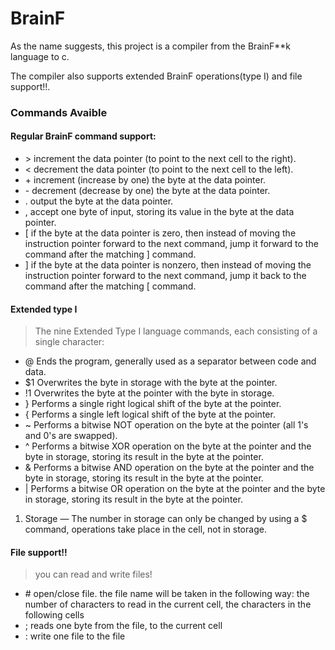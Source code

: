 # BrainF
As the name suggests, this project is a compiler from the BrainF**k language to c.

The compiler also supports extended BrainF operations(type I) and file support!!.



### Commands Avaible
#### Regular BrainF command support:

  - \>	increment the data pointer (to point to the next cell to the right).
  - \<	decrement the data pointer (to point to the next cell to the left).
  - \+	increment (increase by one) the byte at the data pointer.
  - \-	decrement (decrease by one) the byte at the data pointer.
  - .	output the byte at the data pointer.
  - ,	accept one byte of input, storing its value in the byte at the data pointer.
  - [	if the byte at the data pointer is zero, then instead of moving the instruction pointer forward to the next command, jump it forward to the command after the matching ] command.
  - ]	if the byte at the data pointer is nonzero, then instead of moving the instruction pointer forward to the next command, jump it back to the command after the matching [ command.

#### Extended type I
>The nine Extended Type I language commands, each consisting of a single character:

  - @	Ends the program, generally used as a separator between code and data.
  - $1	Overwrites the byte in storage with the byte at the pointer.
  - !1	Overwrites the byte at the pointer with the byte in storage.
  - }	Performs a single right logical shift of the byte at the pointer.
  - {	Performs a single left logical shift of the byte at the pointer.
  - ~	Performs a bitwise NOT operation on the byte at the pointer (all 1's and 0's are swapped).
  - ^	Performs a bitwise XOR operation on the byte at the pointer and the byte in storage, storing its result in the byte at the pointer.
  - &	Performs a bitwise AND operation on the byte at the pointer and the byte in storage, storing its result in the byte at the pointer.
  - |	Performs a bitwise OR operation on the byte at the pointer and the byte in storage, storing its result in the byte at the pointer.
  
1. Storage — The number in storage can only be changed by using a $ command, operations take place in the cell, not in storage.

#### File support!!
> you can read and write files! 
  - \# open/close file. the file name will be taken in the following way: the number of characters to read in the current cell, the characters in the following cells  
  - ; reads one byte from the file, to the current cell
  - : write one file to the file

